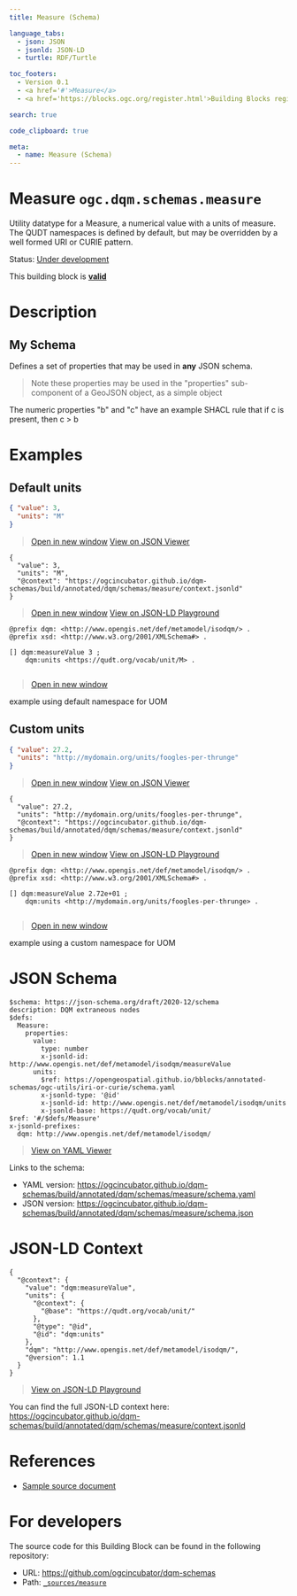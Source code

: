 ```yaml
---
title: Measure (Schema)

language_tabs:
  - json: JSON
  - jsonld: JSON-LD
  - turtle: RDF/Turtle

toc_footers:
  - Version 0.1
  - <a href='#'>Measure</a>
  - <a href='https://blocks.ogc.org/register.html'>Building Blocks register</a>

search: true

code_clipboard: true

meta:
  - name: Measure (Schema)
---
```



# Measure `ogc.dqm.schemas.measure`

Utility datatype for a Measure, a numerical value with a units of measure. The QUDT namespaces is defined by default, but may be overridden by a well formed URI or CURIE pattern.

<p class="status">
    <span data-rainbow-uri="http://www.opengis.net/def/status">Status</span>:
    <a href="http://www.opengis.net/def/status/under-development" target="_blank" data-rainbow-uri>Under development</a>
</p>

<aside class="success">
This building block is <strong><a href="https://github.com/ogcincubator/dqm-schemas/blob/master/build/tests/dqm/schemas/measure/" target="_blank">valid</a></strong>
</aside>

# Description

## My Schema

Defines a set of properties that may be used in **any** JSON schema.

> Note these properties may be used in the "properties" sub-component of a GeoJSON object, as a simple object

The numeric properties "b" and "c" have an example SHACL rule that if c is present, then c > b
# Examples

## Default units



```json
{ "value": 3,
  "units": "M"
}
```

<blockquote class="lang-specific json">
  <p class="example-links">
    <a target="_blank" href="https://ogcincubator.github.io/dqm-schemas/build/tests/dqm/schemas/measure/example_1_1.json">Open in new window</a>
    <a target="_blank" href="https://avillar.github.io/TreedocViewer/?dataParser=json&amp;dataUrl=https%3A%2F%2Fogcincubator.github.io%2Fdqm-schemas%2Fbuild%2Ftests%2Fdqm%2Fschemas%2Fmeasure%2Fexample_1_1.json&amp;expand=2&amp;option=%7B%22showTable%22%3A+false%7D">View on JSON Viewer</a></p>
</blockquote>




```jsonld
{
  "value": 3,
  "units": "M",
  "@context": "https://ogcincubator.github.io/dqm-schemas/build/annotated/dqm/schemas/measure/context.jsonld"
}
```

<blockquote class="lang-specific jsonld">
  <p class="example-links">
    <a target="_blank" href="https://ogcincubator.github.io/dqm-schemas/build/tests/dqm/schemas/measure/example_1_1.jsonld">Open in new window</a>
    <a target="_blank" href="https://json-ld.org/playground/#json-ld=https%3A%2F%2Fogcincubator.github.io%2Fdqm-schemas%2Fbuild%2Ftests%2Fdqm%2Fschemas%2Fmeasure%2Fexample_1_1.jsonld">View on JSON-LD Playground</a>
</blockquote>




```turtle
@prefix dqm: <http://www.opengis.net/def/metamodel/isodqm/> .
@prefix xsd: <http://www.w3.org/2001/XMLSchema#> .

[] dqm:measureValue 3 ;
    dqm:units <https://qudt.org/vocab/unit/M> .


```

<blockquote class="lang-specific turtle">
  <p class="example-links">
    <a target="_blank" href="https://ogcincubator.github.io/dqm-schemas/build/tests/dqm/schemas/measure/example_1_1.ttl">Open in new window</a>
</blockquote>


example using default namespace for UOM


## Custom units



```json
{ "value": 27.2,
  "units": "http://mydomain.org/units/foogles-per-thrunge"
}
```

<blockquote class="lang-specific json">
  <p class="example-links">
    <a target="_blank" href="https://ogcincubator.github.io/dqm-schemas/build/tests/dqm/schemas/measure/example_2_1.json">Open in new window</a>
    <a target="_blank" href="https://avillar.github.io/TreedocViewer/?dataParser=json&amp;dataUrl=https%3A%2F%2Fogcincubator.github.io%2Fdqm-schemas%2Fbuild%2Ftests%2Fdqm%2Fschemas%2Fmeasure%2Fexample_2_1.json&amp;expand=2&amp;option=%7B%22showTable%22%3A+false%7D">View on JSON Viewer</a></p>
</blockquote>




```jsonld
{
  "value": 27.2,
  "units": "http://mydomain.org/units/foogles-per-thrunge",
  "@context": "https://ogcincubator.github.io/dqm-schemas/build/annotated/dqm/schemas/measure/context.jsonld"
}
```

<blockquote class="lang-specific jsonld">
  <p class="example-links">
    <a target="_blank" href="https://ogcincubator.github.io/dqm-schemas/build/tests/dqm/schemas/measure/example_2_1.jsonld">Open in new window</a>
    <a target="_blank" href="https://json-ld.org/playground/#json-ld=https%3A%2F%2Fogcincubator.github.io%2Fdqm-schemas%2Fbuild%2Ftests%2Fdqm%2Fschemas%2Fmeasure%2Fexample_2_1.jsonld">View on JSON-LD Playground</a>
</blockquote>




```turtle
@prefix dqm: <http://www.opengis.net/def/metamodel/isodqm/> .
@prefix xsd: <http://www.w3.org/2001/XMLSchema#> .

[] dqm:measureValue 2.72e+01 ;
    dqm:units <http://mydomain.org/units/foogles-per-thrunge> .


```

<blockquote class="lang-specific turtle">
  <p class="example-links">
    <a target="_blank" href="https://ogcincubator.github.io/dqm-schemas/build/tests/dqm/schemas/measure/example_2_1.ttl">Open in new window</a>
</blockquote>


example using a custom namespace for UOM


# JSON Schema

```yaml--schema
$schema: https://json-schema.org/draft/2020-12/schema
description: DQM extraneous nodes
$defs:
  Measure:
    properties:
      value:
        type: number
        x-jsonld-id: http://www.opengis.net/def/metamodel/isodqm/measureValue
      units:
        $ref: https://opengeospatial.github.io/bblocks/annotated-schemas/ogc-utils/iri-or-curie/schema.yaml
        x-jsonld-type: '@id'
        x-jsonld-id: http://www.opengis.net/def/metamodel/isodqm/units
        x-jsonld-base: https://qudt.org/vocab/unit/
$ref: '#/$defs/Measure'
x-jsonld-prefixes:
  dqm: http://www.opengis.net/def/metamodel/isodqm/

```

> <a target="_blank" href="https://avillar.github.io/TreedocViewer/?dataParser=yaml&amp;dataUrl=https%3A%2F%2Fogcincubator.github.io%2Fdqm-schemas%2Fbuild%2Fannotated%2Fdqm%2Fschemas%2Fmeasure%2Fschema.yaml&amp;expand=2&amp;option=%7B%22showTable%22%3A+false%7D">View on YAML Viewer</a>

Links to the schema:

* YAML version: <a href="https://ogcincubator.github.io/dqm-schemas/build/annotated/dqm/schemas/measure/schema.yaml" target="_blank">https://ogcincubator.github.io/dqm-schemas/build/annotated/dqm/schemas/measure/schema.yaml</a>
* JSON version: <a href="https://ogcincubator.github.io/dqm-schemas/build/annotated/dqm/schemas/measure/schema.json" target="_blank">https://ogcincubator.github.io/dqm-schemas/build/annotated/dqm/schemas/measure/schema.json</a>


# JSON-LD Context

```json--ldContext
{
  "@context": {
    "value": "dqm:measureValue",
    "units": {
      "@context": {
        "@base": "https://qudt.org/vocab/unit/"
      },
      "@type": "@id",
      "@id": "dqm:units"
    },
    "dqm": "http://www.opengis.net/def/metamodel/isodqm/",
    "@version": 1.1
  }
}
```

> <a target="_blank" href="https://json-ld.org/playground/#json-ld=https%3A%2F%2Fogcincubator.github.io%2Fdqm-schemas%2Fbuild%2Fannotated%2Fdqm%2Fschemas%2Fmeasure%2Fcontext.jsonld">View on JSON-LD Playground</a>

You can find the full JSON-LD context here:
<a href="https://ogcincubator.github.io/dqm-schemas/build/annotated/dqm/schemas/measure/context.jsonld" target="_blank">https://ogcincubator.github.io/dqm-schemas/build/annotated/dqm/schemas/measure/context.jsonld</a>

# References

* [Sample source document](https://example.com/sources/1)

# For developers

The source code for this Building Block can be found in the following repository:

* URL: <a href="https://github.com/ogcincubator/dqm-schemas" target="_blank">https://github.com/ogcincubator/dqm-schemas</a>
* Path:
<code><a href="https://github.com/ogcincubator/dqm-schemas/blob/HEAD/_sources/measure" target="_blank">_sources/measure</a></code>

